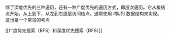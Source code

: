 除了深度优先的三种遍历，还有一种广度优先的遍历方式，即层次遍历。它从根结点开始，从上到下，从左到右逐层访问结点。通常使用 #队列 数据结构来实现。这也是一个常见的考点  

[[广度优先搜索（BFS）和深度优先搜索（DFS）]] 